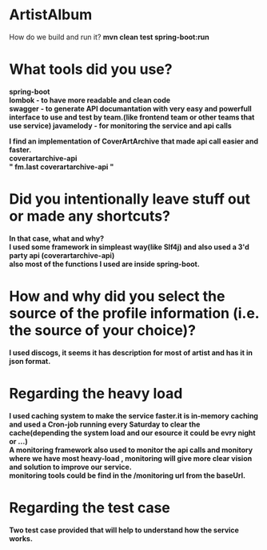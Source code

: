 # ArtistAlbum
How do we build and run it? 
<b>mvn clean test spring-boot:run <b>

# What tools did you use?
spring-boot <br>
lombok - to have more readable and clean code<br>
swagger - to generate API documantation with very easy and powerfull interface to use and test by team.(like frontend team or other teams that use service)
javamelody - for monitoring the service and api calls

I find an implementation of CoverArtArchive that made api call easier and faster.<br>
coverartarchive-api<br>
"
fm.last
coverartarchive-api
"


# Did you intentionally leave stuff out or made any shortcuts?
In that case, what and why? <br>
I used some framework in simpleast way(like Slf4j)  and also used a 3'd party api (coverartarchive-api) <br>
also most of the functions I used are inside spring-boot. 

# How and why did you select the source of the profile information (i.e. the source of your choice)?
I used discogs, it seems it has  description for most of artist and has it in json format.

# Regarding the heavy load 
I used caching system to make the service faster.it is in-memory caching and used a Cron-job running every Saturday to clear the cache(depending the system load and our esource it could be evry night or ...)<br>
A monitoring framework also used to monitor the api calls and monitory where we have most heavy-load , monitoring will give more clear vision and solution to improve our service.<br>
monitoring tools could be find in the /monitoring url from the baseUrl.


# Regarding the test case 
Two test case provided that will help to understand how the service works.
